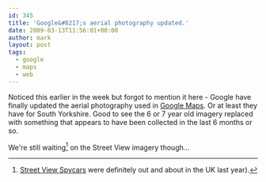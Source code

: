 ```yaml
---
id: 345
title: 'Google&#8217;s aerial photography updated.'
date: 2009-03-13T11:56:01+00:00
author: mark
layout: post
tags:
  - google
  - maps
  - web
---
```

Noticed this earlier in the week but forgot to mention it here - Google have finally updated the aerial photography used in [Google Maps](http://maps.google.co.uk/). Or at least they have for South Yorkshire. Good to see the 6 or 7 year old imagery replaced with something that appears to have been collected in the last 6 months or so.

We're still waiting[^fn-spycars] on the Street View imagery though...

[^fn-spycars]:[Street View Spycars](http://www.theregister.co.uk/2008/07/15/google_spycar_map/) were definitely out and about in the UK last year).

